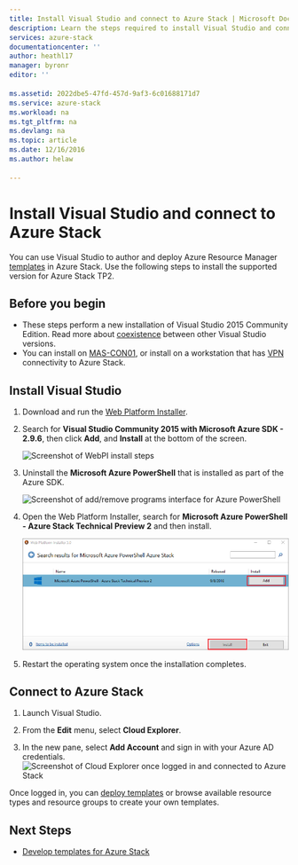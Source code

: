 ```yaml
---
title: Install Visual Studio and connect to Azure Stack | Microsoft Docs
description: Learn the steps required to install Visual Studio and connect to Azure Stack
services: azure-stack
documentationcenter: ''
author: heathl17
manager: byronr
editor: ''

ms.assetid: 2022dbe5-47fd-457d-9af3-6c01688171d7
ms.service: azure-stack
ms.workload: na
ms.tgt_pltfrm: na
ms.devlang: na
ms.topic: article
ms.date: 12/16/2016
ms.author: helaw

---
```


# Install Visual Studio and connect to Azure Stack
You can use Visual Studio to author and deploy Azure Resource Manager [templates](azure-stack-arm-templates.md) in Azure Stack.  Use the following steps to install the supported version for Azure Stack TP2.  

## Before you begin
 - These steps perform a new installation of Visual Studio 2015 Community Edition.  Read more about [coexistence](https://msdn.microsoft.com/library/ms246609.aspx) between other Visual Studio versions.
 - You can install on [MAS-CON01](azure-stack-connect-azure-stack.md#connect-with-remote-desktop), or install on a workstation that has [VPN](azure-stack-connect-azure-stack.md#connect-with-vpn) connectivity to Azure Stack.

## Install Visual Studio
1.	Download and run the [Web Platform Installer](https://www.microsoft.com/web/downloads/platform.aspx).             

2.	Search for **Visual Studio Community 2015 with Microsoft Azure SDK - 2.9.6**, then click **Add**, and **Install** at the bottom of the screen.

    ![Screenshot of WebPI install steps](./media/azure-stack-install-visual-studio/image1.png) 

3.	Uninstall the **Microsoft Azure PowerShell** that is installed as part of the Azure SDK.

      ![Screenshot of add/remove programs interface for Azure PowerShell](./media/azure-stack-install-visual-studio/image2.png) 

4.	Open the Web Platform Installer, search for **Microsoft Azure PowerShell - Azure Stack Technical Preview 2** and then install.

    ![Screenshot of add/remove programs interface for Azure PowerShell](./media/azure-stack-install-visual-studio/image3.png)

5.	Restart the operating system once the installation completes.

## Connect to Azure Stack

1.	Launch Visual Studio.

2.  From the **Edit** menu, select **Cloud Explorer**.

3.  In the new pane, select **Add Account** and sign in with your Azure AD credentials.  
    ![Screenshot of Cloud Explorer once logged in and connected to Azure Stack](./media/azure-stack-install-visual-studio/image6.png)

Once logged in, you can [deploy templates](azure-stack-deploy-template-visual-studio.md) or browse available resource types and resource groups to create your own templates.  

## Next Steps

 - [Develop templates for Azure Stack](azure-stack-develop-templates.md)
